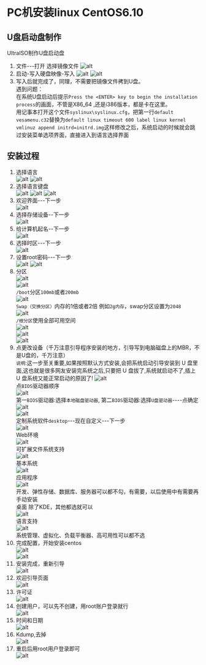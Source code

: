 # PC机安装linux CentOS6.10
## U盘启动盘制作
UltraISO制作U盘启动盘
1. 文件---打开 选择镜像文件
![alt](./images/centos_1.png)
2. 启动-写入硬盘映像-写入
![alt](./images/centos_2.png)
![alt](./images/centos_3.png)
1. 写入后就完成了，同理，不需要把镜像文件拷到U盘。  
   遇到问题：  
   在系统U盘启动后提示`Press the <ENTER> key to begin the installation process`的画面，不管是X86_64 ,还是i386版本，都是卡在这里。  
   用记事本打开这个文件`syslinux\syslinux.cfg`，把第一行`default vesamenu.c32`替换为`default linux timeout 600 label linux kernel vmlinuz append initrd=initrd.img`这样修改之后，系统启动的时候就会跳过安装菜单选项界面，直接进入到语言选择界面  

## 安装过程
1. 选择语言  
![alt](./images/centos_4.png)
![alt](./images/centos_5.png)
2. 选择语言键盘  
![alt](./images/centos_6.png)
![alt](./images/centos_7.png)
![alt](./images/centos_8.png)
3. 欢迎界面---下一步  
![alt](./images/centos_9.png)
4. 选择存储设备--下一步  
![alt](./images/centos_10.png)
5. 给计算机起名--下一步  
![alt](./images/centos_11.png)
6. 选择时区---下一步  
![alt](./images/centos_12.png)
7. 设置root密码---下一步  
![alt](./images/centos_13.png)
![alt](./images/centos_14.png)
8. 分区  
![alt](./images/centos_15.png)  
![alt](./images/centos_16.png)  
`/boot`分区`100mb`或者`200mb`  
![alt](./images/centos_17.png)  
`Swap（交换分区）`内存的1倍或者2倍 例如`2g内存`，swap分区设置为`2048`  
![alt](./images/centos_18.png)  
`/根分区`使用全部可用空间  
![alt](./images/centos_19.png)  
![alt](./images/centos_20.png)  
![alt](./images/centos_21.png)  
9. 点更改设备（千万注意引导程序安装的地方，引导写到电脑磁盘上的MBR，不是U盘的，千万注意）  
    `说明`:这一步至关重要,如果按照默认方式安装,会把系统启动引导安装到 U 盘里面,这也就是很多网友安装完系统之后,只要把 U 盘拔了,系统就启动不了,插上 U 盘系统又能正常启动的原因了!
    ![alt](./images/centos_22.png)  
    点`BIOS`驱动器顺序  
    ![alt](./images/centos_23.png)  
    第一`BIOS`驱动器:选择`本地磁盘驱动器`, 第二`BIOS`驱动器:选择`U盘驱动器`----点确定  
    ![alt](./images/centos_24.png)  
    ![alt](./images/centos_25.png)  
    定制系统软件`desktop`---现在自定义---下一步  
    ![alt](./images/centos_26.png)  
    Web环境  
    ![alt](./images/centos_27.png)  
    可扩展文件系统支持  
    ![alt](./images/centos_28.png)  
    基本系统  
    ![alt](./images/centos_29.png)  
    应用程序  
    ![alt](./images/centos_30.png)  
    开发、弹性存储、数据库、服务器可以都不勾，有需要，以后使用中有需要再手动安装  
    桌面  除了KDE，其他都选就可以  
    ![alt](./images/centos_31.png)  
    语言支持  
    ![alt](./images/centos_32.png)  
    系统管理、虚拟化、负载平衡器、高可用性可以都不选  
10. 完成配置，开始安装centos  
    ![alt](./images/centos_33.png)  
    ![alt](./images/centos_34.png)  
11. 安装完成，重新引导  
    ![alt](./images/centos_35.png)  
12. 欢迎引导页面  
    ![alt](./images/centos_36.png)  
13. 许可证  
    ![alt](./images/centos_37.png)  
14. 创建用户，可以先不创建，用root账户登录就行  
    ![alt](./images/centos_38.png)  
15. 时间和日期  
    ![alt](./images/centos_39.png)  
16. Kdump,去掉  
    ![alt](./images/centos_40.png)  
17. 重启后用root用户登录即可  
    ![alt](./images/centos_41.png)  